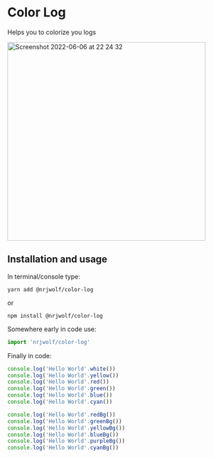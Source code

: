 # Color Log

Helps you to colorize you logs

<img width="446" alt="Screenshot 2022-06-06 at 22 24 32" src="https://user-images.githubusercontent.com/10683971/172180636-e63ad174-3d81-4d60-924c-2ef060ed1a73.png">

## Installation and usage

In terminal/console type:

```
yarn add @nrjwolf/color-log
```

or

```
npm install @nrjwolf/color-log
```

Somewhere early in code use:

```typescript
import 'nrjwolf/color-log'
```

Finally in code:

```typescript
console.log('Hello World'.white())
console.log('Hello World'.yellow())
console.log('Hello World'.red())
console.log('Hello World'.green())
console.log('Hello World'.blue())
console.log('Hello World'.cyan())

console.log('Hello World'.redBg())
console.log('Hello World'.greenBg())
console.log('Hello World'.yellowBg())
console.log('Hello World'.blueBg())
console.log('Hello World'.purpleBg())
console.log('Hello World'.cyanBg())
```
